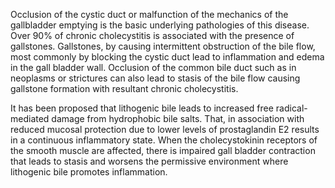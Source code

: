 Occlusion of the cystic duct or malfunction of the mechanics of the gallbladder emptying is the basic underlying pathologies of this disease. Over 90% of chronic cholecystitis is associated with the presence of gallstones. Gallstones, by causing intermittent obstruction of the bile flow, most commonly by blocking the cystic duct lead to inflammation and edema in the gall bladder wall. Occlusion of the common bile duct such as in neoplasms or strictures can also lead to stasis of the bile flow causing gallstone formation with resultant chronic cholecystitis.

It has been proposed that lithogenic bile leads to increased free radical-mediated damage from hydrophobic bile salts. That, in association with reduced mucosal protection due to lower levels of prostaglandin E2 results in a continuous inflammatory state. When the cholecystokinin receptors of the smooth muscle are affected, there is impaired gall bladder contraction that leads to stasis and worsens the permissive environment where lithogenic bile promotes inflammation.